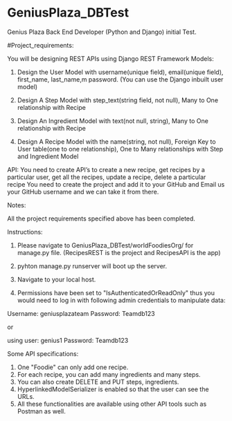# GeniusPlaza_DBTest
Genius Plaza Back End Developer (Python and Django) initial Test.


#Project_requirements:


You will be designing REST APIs using Django REST Framework Models:

  1) Design the User Model with username(unique field), email(unique field), first_name, last_name,m password. (You can use the Django inbuilt user model)

  2) Design A Step Model with step_text(string field, not null), Many to One relationship with Recipe

  3) Design An Ingredient Model with text(not null, string), Many to One relationship with Recipe

  4) Design A Recipe Model with the name(string, not null), Foreign Key to User table(one to one relationship), One to Many relationships with Step and Ingredient Model
  
 
API: You need to create API’s to create a new recipe, get recipes by a particular user, get all the recipes, update a recipe, delete a particular recipe You need to create the project and add it to your GitHub and Email us your GitHub username and we can take it from there.


Notes:


All the project requirements specified above has been completed.

Instructions:

1) Please navigate to GeniusPlaza_DBTest/worldFoodiesOrg/ for manage.py file. (RecipesREST is the project and RecipesAPI is the app)

2) pyhton manage.py runserver will boot up the server.

3) Navigate to your local host.

4) Permissions have been set to "IsAuthenticatedOrReadOnly" thus you would need to log in with following admin credentials to manipulate data:

Username: geniusplazateam Password: Teamdb123

or 

using user: genius1 Password: Teamdb123


Some API specifications:


1) One "Foodie" can only add one recipe.
2) For each recipe, you can add many ingredients and many steps.
3) You can also create DELETE and PUT steps, ingredients.
4) HyperlinkedModelSerializer is enabled so that the user can see the URLs.
5) All these functionalities are available using other API tools such as Postman as well.



    

